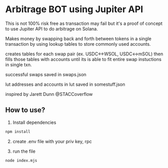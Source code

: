 # Arbitrage BOT using Jupiter API

This is not 100% risk free as transaction may fail but it's a proof of concept to use Jupiter API to do arbitrage on Solana.

 
Makes money by swapping back and forth between tokens in a single transaction by using lookup tables to store commonly used accounts.

creates tables for each swap pair (ex. USDC<->WSOL, USDC<->mSOL)
then fills those tables with accounts until its is able to fit 
entire swap instuctions in single txn.

successful swaps saved in swaps.json

lut addresses and accounts in lut saved in somestuff.json

inspired by Jarett Dunn @STACCoverflow


## How to use?
1. Install dependencies
```sh
npm install
```

2. create .env file with your priv key, rpc

3. run the file
```sh
node index.mjs
```
